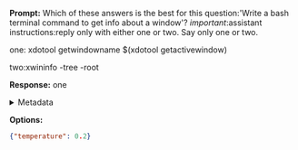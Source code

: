 **Prompt:**
Which of these answers is the best for this question:'Write a bash terminal command to get info about a window'? 
*important*:assistant instructions:reply only with either one or two. Say only one or two.

one:
xdotool getwindowname $(xdotool getactivewindow)

two:xwininfo -tree -root


**Response:**
one

<details><summary>Metadata</summary>

- Duration: 699 ms
- Datetime: 2023-12-29T12:29:00.881416
- Model: gpt-4-1106-preview

</details>

**Options:**
```json
{"temperature": 0.2}
```

